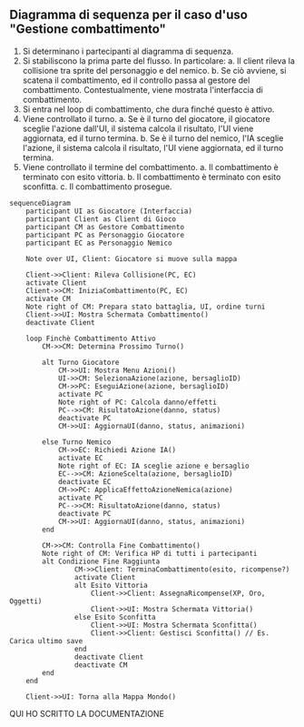 ## Diagramma di sequenza per il caso d'uso "Gestione combattimento"

1. Si determinano i partecipanti al diagramma di sequenza.
2. Si stabiliscono la prima parte del flusso. In particolare:
    a. Il client rileva la collisione tra sprite del personaggio e del nemico.
    b. Se ciò avviene, si scatena il combattimento, ed il controllo passa al gestore del combattimento. Contestualmente, viene mostrata l'interfaccia di combattimento.
3. Si entra nel loop di combattimento, che dura finché questo è attivo.
4. Viene controllato il turno.
    a. Se è il turno del giocatore, il giocatore sceglie l'azione dall'UI, il sistema calcola il risultato, l'UI viene aggiornata, ed il turno termina.
    b. Se è il turno del nemico, l'IA sceglie l'azione, il sistema calcola il risultato, l'UI viene aggiornata, ed il turno termina.
5. Viene controllato il termine del combattimento.
    a. Il combattimento è terminato con esito vittoria.
    b. Il combattimento è terminato con esito sconfitta.
    c. Il combattimento prosegue.

```mermaid
sequenceDiagram
    participant UI as Giocatore (Interfaccia)
    participant Client as Client di Gioco
    participant CM as Gestore Combattimento
    participant PC as Personaggio Giocatore
    participant EC as Personaggio Nemico

    Note over UI, Client: Giocatore si muove sulla mappa

    Client->>Client: Rileva Collisione(PC, EC)
    activate Client
    Client->>CM: IniziaCombattimento(PC, EC)
    activate CM
    Note right of CM: Prepara stato battaglia, UI, ordine turni
    Client->>UI: Mostra Schermata Combattimento()
    deactivate Client

    loop Finchè Combattimento Attivo
        CM->>CM: Determina Prossimo Turno()

        alt Turno Giocatore
            CM->>UI: Mostra Menu Azioni()
            UI->>CM: SelezionaAzione(azione, bersaglioID)
            CM->>PC: EseguiAzione(azione, bersaglioID)
            activate PC
            Note right of PC: Calcola danno/effetti
            PC-->>CM: RisultatoAzione(danno, status)
            deactivate PC
            CM->>UI: AggiornaUI(danno, status, animazioni)

        else Turno Nemico
            CM->>EC: Richiedi Azione IA()
            activate EC
            Note right of EC: IA sceglie azione e bersaglio
            EC-->>CM: AzioneScelta(azione, bersaglioID)
            deactivate EC
            CM->>PC: ApplicaEffettoAzioneNemica(azione)
            activate PC
            PC-->>CM: RisultatoAzione(danno, status)
            deactivate PC
            CM->>UI: AggiornaUI(danno, status, animazioni)
        end

        CM->>CM: Controlla Fine Combattimento()
        Note right of CM: Verifica HP di tutti i partecipanti
        alt Condizione Fine Raggiunta
                CM->>Client: TerminaCombattimento(esito, ricompense?)
                activate Client
                alt Esito Vittoria
                    Client->>Client: AssegnaRicompense(XP, Oro, Oggetti)
                    Client->>UI: Mostra Schermata Vittoria()
                else Esito Sconfitta
                    Client->>UI: Mostra Schermata Sconfitta()
                    Client->>Client: Gestisci Sconfitta() // Es. Carica ultimo save
                end
                deactivate Client
                deactivate CM
        end
    end

    Client->>UI: Torna alla Mappa Mondo()
```


QUI HO SCRITTO LA DOCUMENTAZIONE